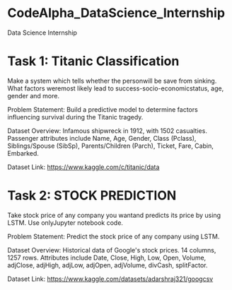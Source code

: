 # CodeAlpha_DataScience_Internship
Data Science Internship

# Task 1: Titanic Classification
Make a system which tells whether the personwill be save from sinking. What factors weremost likely lead to success-socio-economicstatus, age, gender and more.

Problem Statement: Build a predictive model to determine factors influencing survival during the Titanic tragedy.

Dataset Overview: Infamous shipwreck in 1912, with 1502 casualties. Passenger attributes include Name, Age, Gender, Class (Pclass), Siblings/Spouse (SibSp), Parents/Children (Parch), Ticket, Fare, Cabin, Embarked.

Dataset Link: https://www.kaggle.com/c/titanic/data

# Task 2: STOCK PREDICTION
Take stock price of any company you wantand predicts its price by using LSTM. Use onlyJupyter notebook code.

Problem Statement: Predict the stock price of any company using LSTM.

Dataset Overview:
Historical data of Google's stock prices.
14 columns, 1257 rows.
Attributes include Date, Close, High, Low, Open, Volume, adjClose, adjHigh, adjLow, adjOpen, adjVolume, divCash, splitFactor.

Dataset Link: https://www.kaggle.com/datasets/adarshraj321/googcsv

